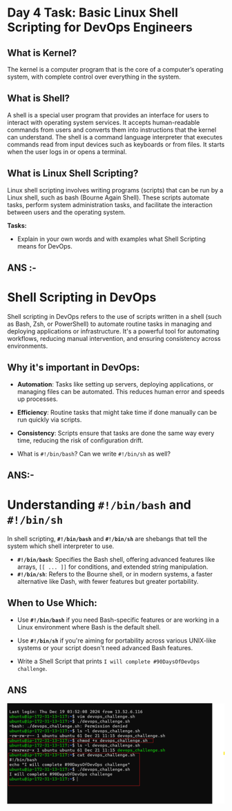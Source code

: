 # Day 4 Task: Basic Linux Shell Scripting for DevOps Engineers

## What is Kernel?

The kernel is a computer program that is the core of a computer’s operating system, with complete control over everything in the system.

## What is Shell?

A shell is a special user program that provides an interface for users to interact with operating system services. It accepts human-readable commands from users and converts them into instructions that the kernel can understand. The shell is a command language interpreter that executes commands read from input devices such as keyboards or from files. It starts when the user logs in or opens a terminal.

## What is Linux Shell Scripting?

Linux shell scripting involves writing programs (scripts) that can be run by a Linux shell, such as bash (Bourne Again Shell). These scripts automate tasks, perform system administration tasks, and facilitate the interaction between users and the operating system.

**Tasks:**
- Explain in your own words and with examples what Shell Scripting means for DevOps.
## ANS :- 
# Shell Scripting in DevOps

Shell scripting in DevOps refers to the use of scripts written in a shell (such as Bash, Zsh, or PowerShell) to automate routine tasks in managing and deploying applications or infrastructure. It's a powerful tool for automating workflows, reducing manual intervention, and ensuring consistency across environments.

## Why it's important in DevOps:
- **Automation**: Tasks like setting up servers, deploying applications, or managing files can be automated. This reduces human error and speeds up processes.
- **Efficiency**: Routine tasks that might take time if done manually can be run quickly via scripts.
- **Consistency**: Scripts ensure that tasks are done the same way every time, reducing the risk of configuration drift.

- What is `#!/bin/bash`? Can we write `#!/bin/sh` as well?
## ANS:- 
# Understanding `#!/bin/bash` and `#!/bin/sh`

In shell scripting, **`#!/bin/bash`** and **`#!/bin/sh`** are shebangs that tell the system which shell interpreter to use.

- **`#!/bin/bash`**: Specifies the Bash shell, offering advanced features like arrays, `[[ ... ]]` for conditions, and extended string manipulation.
- **`#!/bin/sh`**: Refers to the Bourne shell, or in modern systems, a faster alternative like Dash, with fewer features but greater portability.

## When to Use Which:
- Use **`#!/bin/bash`** if you need Bash-specific features or are working in a Linux environment where Bash is the default shell.
- Use **`#!/bin/sh`** if you're aiming for portability across various UNIX-like systems or your script doesn't need advanced Bash features.

- Write a Shell Script that prints `I will complete #90DaysOfDevOps challenge`.
## ANS 
  ![Image](image/task01.png)




